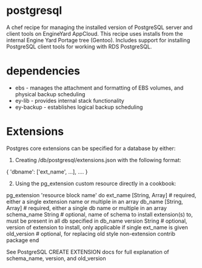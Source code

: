 postgresql
========

A chef recipe for managing the installed version of PostgreSQL server and client tools on EngineYard AppCloud. This recipe uses installs from the internal Engine Yard Portage tree (Gentoo). Includes support for installing PostgreSQL client tools for working with RDS PostgreSQL.

dependencies
============

- ebs - manages the attachment and formatting of EBS volumes, and physical backup scheduling
- ey-lib - provides internal stack functionality
- ey-backup - establishes logical backup scheduling

Extensions
==========

Postgres core extensions can be specified for a database by either:

1. Creating /db/postgresql/extensions.json with the following format:

{
  'dbname': ['ext_name', ...],
  ....
}

2. Using the pg_extension custom resource directly in a cookbook:

pg_extension 'resource block name' do
  ext_name [String, Array] # required, either a single extension name or multiple in an array
  db_name [String, Array] # required, either a single db name or multiple in an array
  schema_name String # optional, name of schema to install extension(s) to, must be present in all db specified in db_name
  version String # optional, version of extension to install, only applicable if single ext_name is given
  old_version # optional, for replacing old style non-extension contrib package
end

See PostgreSQL CREATE EXTENSION docs for full explanation of schema_name, version, and old_version